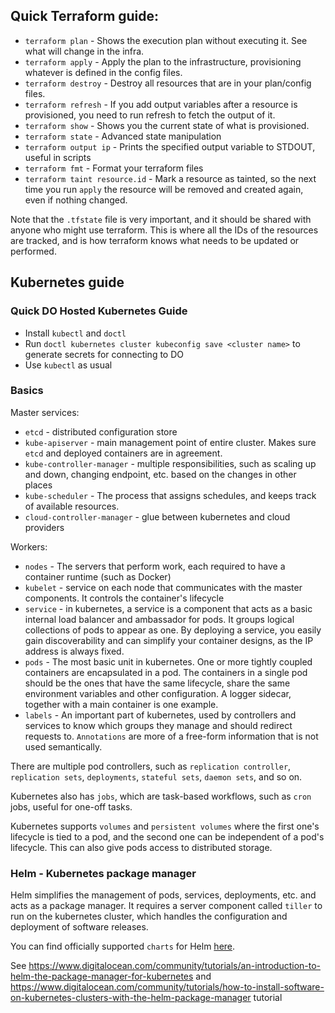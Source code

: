 ## Quick Terraform guide:

- `terraform plan` - Shows the execution plan without executing it. See what will change in the infra.
- `terraform apply` - Apply the plan to the infrastructure, provisioning whatever is defined in the config files.
- `terraform destroy` - Destroy all resources that are in your plan/config files.
- `terraform refresh` - If you add output variables after a resource is provisioned, you need to run refresh to fetch the output of it.
- `terraform show` - Shows you the current state of what is provisioned.
- `terraform state` - Advanced state manipulation
- `terraform output ip` - Prints the specified output variable to STDOUT, useful in scripts
- `terraform fmt` - Format your terraform files
- `terraform taint resource.id` - Mark a resource as tainted, so the next time you run `apply` the resource will be removed and created again, even if nothing changed.

Note that the `.tfstate` file is very important, and it should be shared with anyone who might use terraform. This is where all the IDs of the
resources are tracked, and is how terraform knows what needs to be updated or performed.

## Kubernetes guide

### Quick DO Hosted Kubernetes Guide

- Install `kubectl` and `doctl`
- Run `doctl kubernetes cluster kubeconfig save <cluster name>` to generate secrets for connecting to DO
- Use `kubectl` as usual

### Basics

Master services: 
- `etcd` - distributed configuration store
- `kube-apiserver` - main management point of entire cluster. Makes sure `etcd` and deployed containers are in agreement.
- `kube-controller-manager` - multiple responsibilities, such as scaling up and down, changing endpoint, etc. based on the changes in other places
- `kube-scheduler` - The process that assigns schedules, and keeps track of available resources.
- `cloud-controller-manager` - glue between kubernetes and cloud providers

Workers: 
- `nodes` - The servers that perform work, each required to have a container runtime (such as Docker)
- `kubelet` - service on each node that communicates with the master components. It controls the container's lifecycle
- `service` - in kubernetes, a service is a component that acts as a basic internal load balancer and ambassador for pods. It groups logical collections of pods to appear as one. By deploying a service, you easily gain discoverability and can simplify your container designs, as the IP address is always fixed.
- `pods` - The most basic unit in kubernetes. One or more tightly coupled containers are encapsulated in a pod. The containers in a single pod should be the ones that have the same lifecycle, share the same environment variables and other configuration. A logger sidecar, together with a main container is one example.
- `labels` - An important part of kubernetes, used by controllers and services to know which groups they manage and should redirect requests to. `Annotations` are more of a free-form information that is not used semantically.

There are multiple pod controllers, such as `replication controller`, `replication sets`, `deployments`, `stateful sets`, `daemon sets`, and so on. 

Kubernetes also has `jobs`, which are task-based workflows, such as `cron` jobs, useful for one-off tasks.

Kubernetes supports `volumes` and `persistent volumes` where the first one's lifecycle is tied to a pod, and the second one can be independent of a pod's lifecycle. This can also give pods access to distributed storage.

### Helm - Kubernetes package manager

Helm simplifies the management of pods, services, deployments, etc. and acts as a package manager. It requires a server component called `tiller` to run on the kubernetes cluster, which handles the configuration and deployment of software releases.

You can find officially supported `charts` for Helm [here](https://github.com/helm/charts).

See https://www.digitalocean.com/community/tutorials/an-introduction-to-helm-the-package-manager-for-kubernetes and https://www.digitalocean.com/community/tutorials/how-to-install-software-on-kubernetes-clusters-with-the-helm-package-manager tutorial

